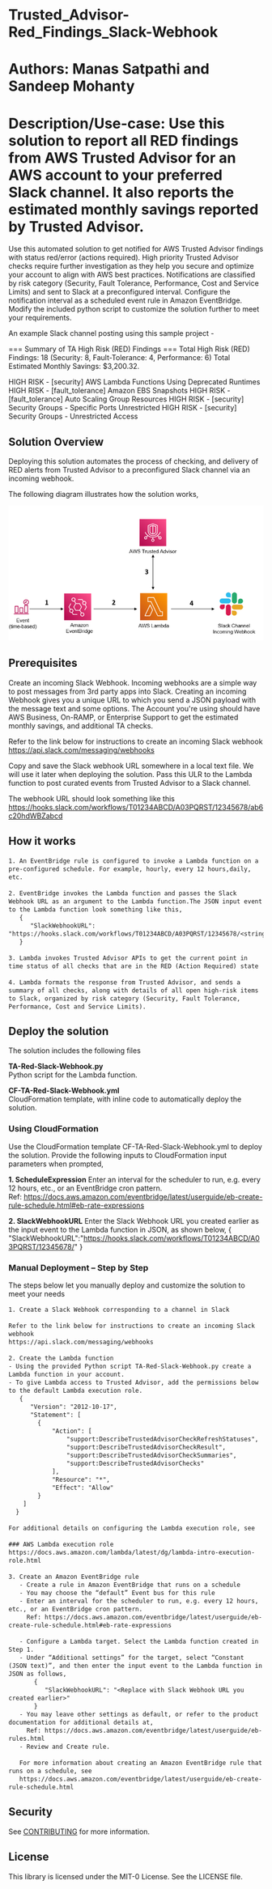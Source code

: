 # Trusted_Advisor-Red_Findings_Slack-Webhook
# Authors: Manas Satpathi and Sandeep Mohanty
# Description/Use-case: Use this solution to report all RED findings from AWS Trusted Advisor for an AWS account to your preferred Slack channel. It also reports the estimated monthly savings reported by Trusted Advisor.

Use this automated solution to get notified for AWS Trusted Advisor findings with status red/error (actions required). High priority Trusted Advisor checks require further investigation as they help you secure and optimize your account to align with AWS best practices. Notifications are classified by risk category (Security, Fault Tolerance, Performance, Cost and Service Limits) and sent to Slack at a preconfigured interval.  Configure the notification interval as a scheduled event rule in Amazon EventBridge. Modify the included python script to customize the solution further to meet your requirements.

An example Slack channel posting using this sample project -

=== Summary of TA High Risk (RED) Findings ===
Total High Risk (RED) Findings: 18 (Security: 8, Fault-Tolerance: 4, Performance: 6)
Total Estimated Monthly Savings: $3,200.32.

HIGH RISK - [security] AWS Lambda Functions Using Deprecated Runtimes
HIGH RISK - [fault_tolerance] Amazon EBS Snapshots
HIGH RISK - [fault_tolerance] Auto Scaling Group Resources
HIGH RISK - [security] Security Groups - Specific Ports Unrestricted
HIGH RISK - [security] Security Groups - Unrestricted Access

## Solution Overview
Deploying this solution automates the process of checking, and delivery of RED alerts from Trusted Advisor to a preconfigured Slack channel via an incoming webhook.

The following diagram illustrates how the solution works,

![image](./TA-Slack-Arch.PNG)

## Prerequisites
Create an incoming Slack Webhook. Incoming webhooks are a simple way to post messages from 3rd party apps into Slack. Creating an incoming Webhook gives you a unique URL to which you send a JSON payload with the message text and some options. The Account you're using should have AWS Business, On-RAMP, or Enterprise Support to get the estimated monthly savings, and additional TA checks.

Refer to the link below for instructions to create an incoming Slack webhook https://api.slack.com/messaging/webhooks

Copy and save the Slack webhook URL somewhere in a local text file. We will use it later when deploying the solution. Pass this ULR to the Lambda function to post curated events from Trusted Advisor to a Slack channel.

The webhook URL should look something like this https://hooks.slack.com/workflows/T01234ABCD/A03PQRST/12345678/ab6c20hdWBZabcd

## How it works
    1. An EventBridge rule is configured to invoke a Lambda function on a pre-configured schedule. For example, hourly, every 12 hours,daily, etc.

    2. EventBridge invokes the Lambda function and passes the Slack Webhook URL as an argument to the Lambda function.The JSON input event to the Lambda function look something like this,              
       {
          "SlackWebhookURL": "https://hooks.slack.com/workflows/T01234ABCD/A03PQRST/12345678/<string>"
       }

    3. Lambda invokes Trusted Advisor APIs to get the current point in time status of all checks that are in the RED (Action Required) state

    4. Lambda formats the response from Trusted Advisor, and sends a summary of all checks, along with details of all open high-risk items to Slack, organized by risk category (Security, Fault Tolerance, Performance, Cost and Service Limits).

## Deploy the solution

The solution includes the following files

**TA-Red-Slack-Webhook.py**  
Python script for the Lambda function. 

**CF-TA-Red-Slack-Webhook.yml**  
CloudFormation template, with inline code to automatically deploy the solution.   

### Using CloudFormation

Use the CloudFormation template CF-TA-Red-Slack-Webhook.yml to deploy the solution.  Provide the following inputs to CloudFormation input parameters when prompted,

**1. ScheduleExpression**
Enter an interval for the scheduler to run, e.g. every 12 hours, etc., or an EventBridge cron pattern.  
Ref: https://docs.aws.amazon.com/eventbridge/latest/userguide/eb-create-rule-schedule.html#eb-rate-expressions

**2. SlackWebhookURL**
Enter the Slack Webhook URL you created earlier as the input event to the Lambda function in JSON, as shown below, 
{
  "SlackWebhookURL":"https://hooks.slack.com/workflows/T01234ABCD/A03PQRST/12345678/<string>"
}

### Manual Deployment – Step by Step

The steps below let you manually deploy and customize the solution to meet your needs

    1. Create a Slack Webhook corresponding to a channel in Slack

    Refer to the link below for instructions to create an incoming Slack webhook 
    https://api.slack.com/messaging/webhooks

    2. Create the Lambda function 
    - Using the provided Python script TA-Red-Slack-Webhook.py create a Lambda function in your account. 
    - To give Lambda access to Trusted Advisor, add the permissions below to the default Lambda execution role.
       {
          "Version": "2012-10-17",
          "Statement": [
            {
                "Action": [
                    "support:DescribeTrustedAdvisorCheckRefreshStatuses",
                    "support:DescribeTrustedAdvisorCheckResult",
                    "support:DescribeTrustedAdvisorCheckSummaries",
                    "support:DescribeTrustedAdvisorChecks"
                ],
                "Resource": "*",
                "Effect": "Allow"
            }
        ]
      }

    For additional details on configuring the Lambda execution role, see
    
    ### AWS Lambda execution role
    https://docs.aws.amazon.com/lambda/latest/dg/lambda-intro-execution-role.html

    3. Create an Amazon EventBridge rule
       - Create a rule in Amazon EventBridge that runs on a schedule
       - You may choose the “default” Event bus for this rule
       - Enter an interval for the scheduler to run, e.g. every 12 hours, etc., or an EventBridge cron pattern. 
         Ref: https://docs.aws.amazon.com/eventbridge/latest/userguide/eb-create-rule-schedule.html#eb-rate-expressions

       - Configure a Lambda target. Select the Lambda function created in Step 1. 
       - Under “Additional settings” for the target, select “Constant (JSON text)”, and then enter the input event to the Lambda function in JSON as follows,
           {
              "SlackWebhookURL": "<Replace with Slack Webhook URL you created earlier>"
           }
       - You may leave other settings as default, or refer to the product documentation for additional details at, 
         Ref: https://docs.aws.amazon.com/eventbridge/latest/userguide/eb-rules.html
       - Review and Create rule. 

       For more information about creating an Amazon EventBridge rule that runs on a schedule, see  
       https://docs.aws.amazon.com/eventbridge/latest/userguide/eb-create-rule-schedule.html

## Security

See [CONTRIBUTING](CONTRIBUTING.md#security-issue-notifications) for more information.

## License

This library is licensed under the MIT-0 License. See the LICENSE file.

